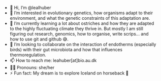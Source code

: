 - 👋 Hi, I’m @lealhuber
- 👀 I’m interested in evolutionary genetics, how organisms adapt to their environment, and what the genetic constraints of this adaptation are.
- 🌱 I’m currently learning a lot about ostriches and how they are adapted to the highly fluctuating climate they thrive in. But mostly I am still figuring out research, genomics, how to organise, write scrips... and how to use git and github 😅.
- 💞️ I’m looking to collaborate on the interaction of endotherms (especially birds) with their gut microbiota and how that influences thermoregulation.
- 📫 How to reach me: leahuber\[at\]bio.au.dk
- 👱‍♀️ Pronouns: she/her
- ⚡ Fun fact: My dream is to explore Iceland on horseback 🏇

<!---
lealhuber/lealhuber is a ✨ special ✨ repository because its `README.md` (this file) appears on your GitHub profile.
You can click the Preview link to take a look at your changes.
--->
